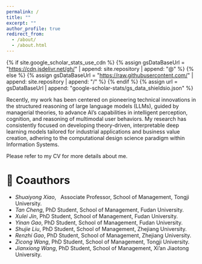 ```yaml
---
permalink: /
title: ""
excerpt: ""
author_profile: true
redirect_from: 
  - /about/
  - /about.html
---
```


{% if site.google_scholar_stats_use_cdn %}
{% assign gsDataBaseUrl = "https://cdn.jsdelivr.net/gh/" | append: site.repository | append: "@" %}
{% else %}
{% assign gsDataBaseUrl = "https://raw.githubusercontent.com/" | append: site.repository | append: "/" %}
{% endif %}
{% assign url = gsDataBaseUrl | append: "google-scholar-stats/gs_data_shieldsio.json" %}

<span class='anchor' id='about-me'></span>

Recently, my work has been centered on pioneering technical innovations in the structured reasoning of large language models (LLMs), guided by managerial theories, to advance AI’s capabilities in intelligent perception, cognition, and reasoning of multimodal user behaviors. My research has consistently focused on developing theory-driven, interpretable deep learning models tailored for industrial applications and business value creation, adhering to the computational design science paradigm within Information Systems.

Please refer to my CV for more details about me.


# 💬 Coauthors
- *Shuaiyong Xiao*, &nbsp; Associate Professor, School of Management, Tongji University.
- *Tan Cheng*, PhD Student, School of Management, Fudan University.
- *Xulei Jin*, PhD Student, School of Management, Fudan University.
- *Yinan Gao*, PhD Student, School of Management, Fudan University.
- *Shujie Liu*, PhD Student, School of Management, Zhejiang University.
- *Renzhi Gao*, PhD Student, School of Management, Zhejiang University.
- *Zicong Wang*, PhD Student, School of Management, Tongji University.
- *Jianxiong Wang*, PhD Student, School of Management, Xi’an Jiaotong University.

